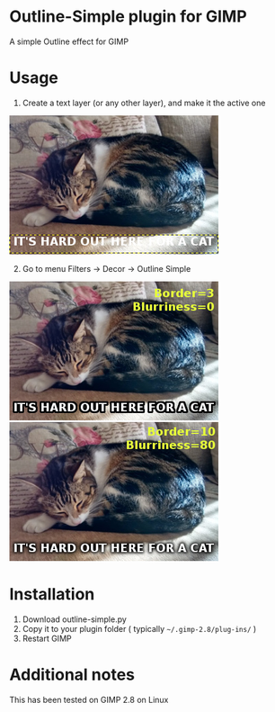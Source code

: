 # Outline-Simple plugin for GIMP
A simple Outline effect for GIMP

# Usage
1. Create a text layer (or any other layer), and make it the active one

![Before](https://github.com/LatinSuD/outline-simple/raw/master/samples/outline1.jpg "Before")

2. Go to menu Filters → Decor → Outline Simple

![After](https://github.com/LatinSuD/outline-simple/raw/master/samples/outline2a.jpg "After") ![After](https://github.com/LatinSuD/outline-simple/raw/master/samples/outline2b.jpg "After")

# Installation
1. Download outline-simple.py
1. Copy it to your plugin folder ( typically `~/.gimp-2.8/plug-ins/` )
1. Restart GIMP

# Additional notes
This has been tested on GIMP 2.8 on Linux
